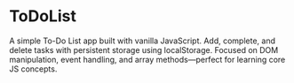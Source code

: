 # ToDoList
A simple To-Do List app built with vanilla JavaScript. Add, complete, and delete tasks with persistent storage using localStorage. Focused on DOM manipulation, event handling, and array methods—perfect for learning core JS concepts.
